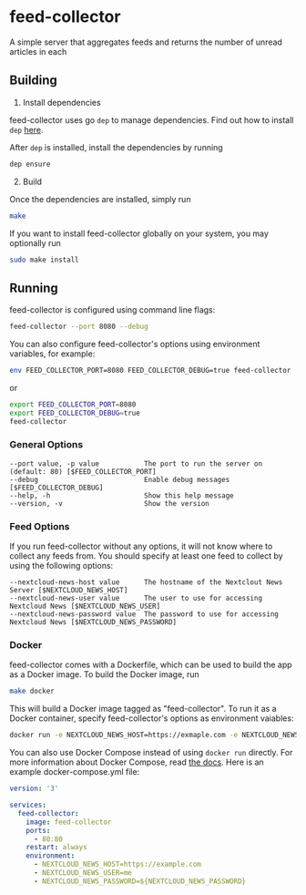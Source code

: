 # feed-collector

A simple server that aggregates feeds and returns the number of unread articles
in each

## Building

1. Install dependencies

  feed-collector uses go `dep` to manage dependencies. Find out how to install
  `dep` [here](https://golang.github.io/dep/).

  After `dep` is installed, install the dependencies by running

  ```sh
  dep ensure
  ```

2. Build

  Once the dependencies are installed, simply run

  ```sh
  make
  ```

  If you want to install feed-collector globally on your system, you may
  optionally run

  ```sh
  sudo make install
  ```

## Running

feed-collector is configured using command line flags:

```sh
feed-collector --port 8080 --debug
```

You can also configure feed-collector's options using environment variables, for
example:

```sh
env FEED_COLLECTOR_PORT=8080 FEED_COLLECTOR_DEBUG=true feed-collector
```

or

```sh
export FEED_COLLECTOR_PORT=8080
export FEED_COLLECTOR_DEBUG=true
feed-collector
```

### General Options

```
--port value, -p value           The port to run the server on (default: 80) [$FEED_COLLECTOR_PORT]
--debug                          Enable debug messages [$FEED_COLLECTOR_DEBUG]
--help, -h                       Show this help message
--version, -v                    Show the version
```

### Feed Options

If you run feed-collector without any options, it will not know where to collect
any feeds from. You should specify at least one feed to collect by using the
following options:

```
--nextcloud-news-host value      The hostname of the Nextclout News Server [$NEXTCLOUD_NEWS_HOST]
--nextcloud-news-user value      The user to use for accessing Nextcloud News [$NEXTCLOUD_NEWS_USER]
--nextcloud-news-password value  The password to use for accessing Nextcloud News [$NEXTCLOUD_NEWS_PASSWORD]
```

### Docker

feed-collector comes with a Dockerfile, which can be used to build the app as a
Docker image. To build the Docker image, run

```sh
make docker
```

This will build a Docker image tagged as "feed-collector". To run it as a Docker
container, specify feed-collector's options as environment vaiables:

```sh
docker run -e NEXTCLOUD_NEWS_HOST=https://exmaple.com -e NEXTCLOUD_NEWS_USER=me [-e ...] -d feed-collector
```

You can also use Docker Compose instead of using `docker run` directly. For more
information about Docker Compose, read
[the docs](https://docs.docker.com/compose/). Here is an example
docker-compose.yml file:

```yaml
version: '3'

services:
  feed-collector:
    image: feed-collector
    ports:
      - 80:80
    restart: always
    environment:
      - NEXTCLOUD_NEWS_HOST=https://example.com
      - NEXTCLOUD_NEWS_USER=me
      - NEXTCLOUD_NEWS_PASSWORD=${NEXTCLOUD_NEWS_PASSWORD}
```
